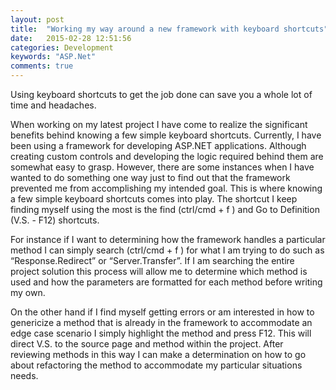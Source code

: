 ```yaml
---
layout: post
title:  "Working my way around a new framework with keyboard shortcuts"
date:   2015-02-28 12:51:56
categories: Development
keywords: "ASP.Net"
comments: true
---
```

Using keyboard shortcuts to get the job done can save you a whole lot of time and headaches. 

When working on my latest project I have come to realize the significant benefits behind knowing a few simple keyboard shortcuts. Currently, I have been using a framework for developing ASP.NET applications. Although creating custom controls and developing the logic required behind them are somewhat easy to grasp. However, there are some instances when I have wanted to do something one way just to find out that the framework prevented me from accomplishing my intended goal. This is where knowing a few simple keyboard shortcuts comes into play. The shortcut I keep finding myself using the most is the find (ctrl/cmd + f )  and Go to Definition (V.S. - F12) shortcuts. 

For instance if I want to determining how the framework handles a particular method I can simply search (ctrl/cmd + f ) for what I am trying to do such as “Response.Redirect” or “Server.Transfer”. If I am searching the entire project solution this process will allow me to determine which method is used and how the parameters are formatted for each method before writing my own.

On the other hand if I find myself getting errors or am interested in how to genericize a method that is already in the framework to accommodate an edge case scenario I simply highlight the method and press F12. This will direct V.S. to the source page and method within the project. After reviewing methods in this way I can make a determination on how to go about refactoring the method to accommodate my particular situations needs. 
